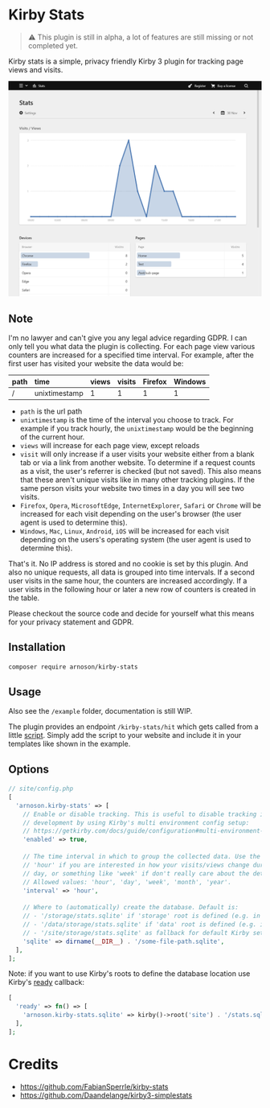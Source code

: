 # Kirby Stats

> :warning: This plugin is still in alpha, a lot of features are still missing or not completed yet.

Kirby stats is a simple, privacy friendly Kirby 3 plugin for tracking page views and visits.

<img alt="Kirby Stats Panel Screenshot" src="assets/kirby-stats-screenshot.png" width="700">

## Note

I'm no lawyer and can't give you any legal advice regarding GDPR. I can only tell you what data the plugin is collecting.
For each page view various counters are increased for a specified time interval. For example, after the first user has visited your website the data would be:

| path | time          | views | visits | Firefox | Windows |
| :--- | :------------ | :---- | :----- | :------ | :------ |
| /    | unixtimestamp | 1     | 1      | 1       | 1       |

- `path` is the url path
- `unixtimestamp` is the time of the interval you choose to track. For example if you track hourly, the `unixtimestamp` would be the beginning of the current hour.
- `views` will increase for each page view, except reloads
- `visit` will only increase if a user visits your website either from a blank tab or via a link from another website. To determine if a request counts as a visit, the user's referrer is checked (but not saved). This also means that these aren't unique visits like in many other tracking plugins. If the same person visits your website two times in a day you will see two visits.
- `Firefox`, `Opera`, `MicrosoftEdge`, `InternetExplorer`, `Safari` or `Chrome` will be increased for each visit depending on the user's browser (the user agent is used to determine this).
- `Windows`, `Mac`, `Linux`, `Android`, `iOS` will be increased for each visit depending on the users's operating system (the user agent is used to determine this).

That's it. No IP address is stored and no cookie is set by this plugin. And also no unique requests, all data is grouped into time intervals. If a second user visits in the same hour, the counters are increased accordingly. If a user visits in the following hour or later a new row of counters is created in the table.

Please checkout the source code and decide for yourself what this means for your privacy statement and GDPR.

## Installation

```sh
composer require arnoson/kirby-stats
```

## Usage

Also see the `/example` folder, documentation is still WIP.

The plugin provides an endpoint `/kirby-stats/hit` which gets called from a little [script](https://github.com/arnoson/kirby-stats/blob/main/example/assets/stats.js). Simply add the script to your website and include it in your templates like shown in the example.

## Options

```php
// site/config.php
[
  'arnoson.kirby-stats' => [
    // Enable or disable tracking. This is useful to disable tracking in local
    // development by using Kirby's multi environment config setup:
    // https://getkirby.com/docs/guide/configuration#multi-environment-setup
    'enabled' => true,

    // The time interval in which to group the collected data. Use the default
    // 'hour' if you are interested in how your visits/views change during the
    // day, or something like 'week' if don't really care about the details.
    // Allowed values: 'hour', 'day', 'week', 'month', 'year'.
    'interval' => 'hour',

    // Where to (automatically) create the database. Default is:
    // - '/storage/stats.sqlite' if 'storage' root is defined (e.g. in public folder setups)
    // - '/data/storage/stats.sqlite' if 'data' root is defined (e.g. in composerkit)
    // - '/site/storage/stats.sqlite' as fallback for default Kirby setups
    'sqlite' => dirname(__DIR__) . '/some-file-path.sqlite',
  ],
];
```

Note: if you want to use Kirby's roots to define the database location use
Kirby's [ready](https://getkirby.com/docs/reference/system/options/ready) callback:

```php
[
  'ready' => fn() => [
    'arnoson.kirby-stats.sqlite' => kirby()->root('site') . '/stats.sqlite',
  ],
];
```

# Credits

- https://github.com/FabianSperrle/kirby-stats
- https://github.com/Daandelange/kirby3-simplestats
